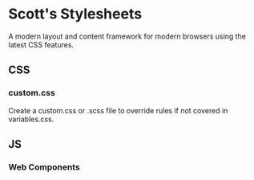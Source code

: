# Scott's Stylesheets
A modern layout and content framework for modern browsers using the latest CSS features.

## CSS

### custom.css
Create a custom.css or .scss file to override rules if not covered in variables.css.

## JS

### Web Components


<!--section id='about'>
<article>
<p>The prefered colour scheme can be set to light, dark or automatic (system settings).</p>
<p class='hide'>Select a colour scheme. This may not work for some browsers or devices.</p>
<form id='change-colour-scheme' class='hide'>
<fieldset>
<legend>Change Colour Scheme</legend>
<p>Set colour scheme:</p>
<div class='inline'>
<div class='inline'>
<input id='light-mode' type='radio' name='colour-scheme' value='0' disabled/>
<label for='light-mode'>Light</label>
</div>
<div class='inline'>
<input id='dark-mode' type='radio' name='colour-scheme' value='1' disabled/>
<label for='dark-mode'>Dark</label>
</div>
</div>
<div class='inline'>
<input id='auto-mode' type='radio' name='colour-scheme' value='2' disabled/>
<label for='auto-mode'>Automatic (system settings)</label>
</div>
</fieldset>
</form>
<script type='text/javascript'>
const prefersLight = window.matchMedia && window.matchMedia('(prefers-color-scheme: light)').matches;

if(prefersLight) document.getElementById('light-mode').checked = true;
else document.getElementById('dark-mode').checked = true;

document.getElementById('light-mode').addEventListener('change', function() {
if(this.checked) {
document.body.style.setProperty('--col-white', '#FFF');
document.body.style.setProperty('--col-black', '#111');
}
});
document.getElementById('dark-mode').addEventListener('change', function() {
if(this.checked) {
document.body.style.setProperty('--col-white', '#111');
document.body.style.setProperty('--col-black', '#FFF');
}
});
</script>
</article>
</section>

<section id='lists' class='hide'>
<h2>Lists</h2>
<div>
<h3>Descriptive List</h3>
<dl>
<dt>This is a descriptive term in a descriptive list.</dt>
<dd>This is a descriptive definition.</dd>
<dt>This is another descriptive term.</dt>
<dd>This is another descriptive definition.</dd>
</dl>
</div>
<h2>Quotes</h2>
<blockquote cite='https://www.goodreads.com/quotes/144310-the-nitrogen-in-our-dna-the-calcium-in-our-teeth'>The nitrogen in our DNA, the calcium in our teeth, the iron in our blood, the carbon in our apple pies were made in the interiors of collapsing stars. We are made of starstuff.</blockquote>
<cite>This is a citation.</cite>
<q cite='http://reddit.com'>This is quote.</q>
</section>
<section id='directions' class='hide'>
<h2>Directions</h2>
<dialog>This is a dialog.</dialog>
<div class='hide'>
<h3>Details</h3>
<details open>
<summary>This is <code>summary</code> for details, click to toggle close/open.</summary>
<p>This text should be shown if the details element is opened.</p>
</details>
</div>
<div class=''>
<h3>Meter</h3>
<meter value='50' min='0' max='100'></meter>
</div>
<div class=''>
<h3>Progress</h3>
<progress value='50' max='100'>50%</progress>
</div>
</section-->
